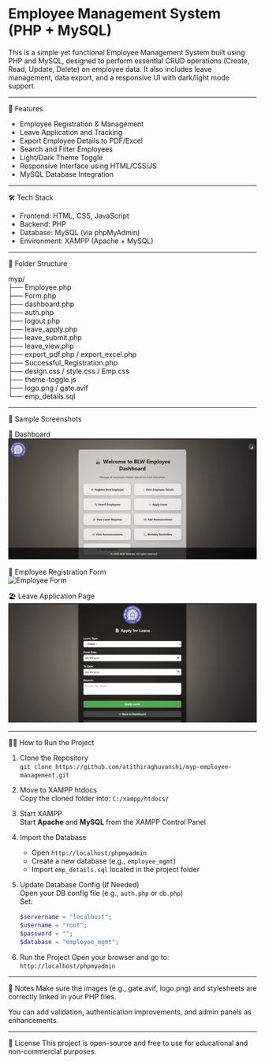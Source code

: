 # Employee Management System (PHP + MySQL)

This is a simple yet functional Employee Management System built using PHP and MySQL, designed to perform essential CRUD operations (Create, Read, Update, Delete) on employee data. It also includes leave management, data export, and a responsive UI with dark/light mode support.

---

🚀 Features

- Employee Registration & Management
- Leave Application and Tracking
- Export Employee Details to PDF/Excel
- Search and Filter Employees
- Light/Dark Theme Toggle
- Responsive Interface using HTML/CSS/JS
- MySQL Database Integration

---

🛠️ Tech Stack

- Frontend: HTML, CSS, JavaScript
- Backend: PHP
- Database: MySQL (via phpMyAdmin)
- Environment: XAMPP (Apache + MySQL)

---

📂 Folder Structure

myp/  
├── Employee.php  
├── Form.php  
├── dashboard.php  
├── auth.php  
├── logout.php  
├── leave_apply.php  
├── leave_submit.php  
├── leave_view.php  
├── export_pdf.php / export_excel.php  
├── Successful_Registration.php  
├── design.css / style.css / Emp.css  
├── theme-toggle.js  
├── logo.png / gate.avif  
└── emp_details.sql

---

📸 Sample Screenshots

🔷 Dashboard  
![Dashboard](screenshots/dashboard.png)

📝 Employee Registration Form  
![Employee Form](screenshots/employee_form.png)

🏖️ Leave Application Page  
![Leave Application](screenshots/leave_application.png)

---

🧑‍💻 How to Run the Project

1. Clone the Repository  
   `git clone https://github.com/atithiraghuvanshi/myp-employee-management.git`

2. Move to XAMPP htdocs  
   Copy the cloned folder into: `C:/xampp/htdocs/`

3. Start XAMPP  
   Start **Apache** and **MySQL** from the XAMPP Control Panel

4. Import the Database  
   - Open `http://localhost/phpmyadmin`  
   - Create a new database (e.g., `employee_mgmt`)  
   - Import `emp_details.sql` located in the project folder

5. Update Database Config (If Needed)  
   Open your DB config file (e.g., `auth.php` or `db.php`)  
   Set:
   ```php
   $servername = "localhost";
   $username = "root";
   $password = "";
   $database = "employee_mgmt";

6. Run the Project
Open your browser and go to:
 `http://localhost/phpmyadmin`

---

📝 Notes
Make sure the images (e.g., gate.avif, logo.png) and stylesheets are correctly linked in your PHP files.

You can add validation, authentication improvements, and admin panels as enhancements.

---

📄 License
This project is open-source and free to use for educational and non-commercial purposes.




